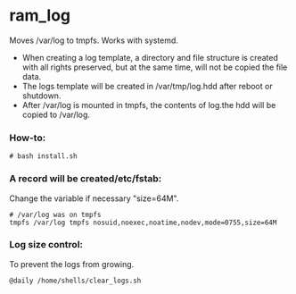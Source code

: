 # ram_log
Moves /var/log to tmpfs. Works with systemd.

* When creating a log template, a directory and file structure is created with all rights preserved, but at the same time, will not be copied the file data.
* The logs template will be created in /var/tmp/log.hdd after reboot or shutdown.
* After /var/log is mounted in tmpfs, the contents of log.the hdd will be copied to /var/log.

### How-to:
```
# bash install.sh
```

### A record will be created/etc/fstab:
Change the variable if necessary "size=64M".
```
# /var/log was on tmpfs
tmpfs /var/log tmpfs nosuid,noexec,noatime,nodev,mode=0755,size=64M
```

### Log size control:
To prevent the logs from growing.
```
@daily /home/shells/clear_logs.sh
```
